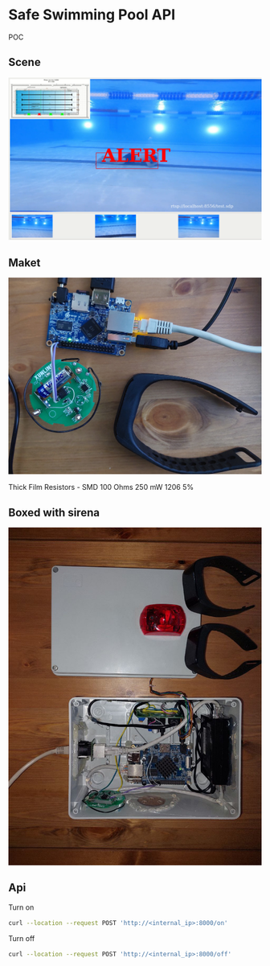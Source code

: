 # Safe Swimming Pool API

POC

## Scene

![alt text](docs/scene.png "Scene")

## Maket

![alt text](docs/maket.jpg "Maket")

Thick Film Resistors - SMD 100 Ohms 250 mW 1206 5%

## Boxed with sirena

![alt text](docs/box.jpg "Product")

## Api
Turn on

```bash
curl --location --request POST 'http://<internal_ip>:8000/on'
```


Turn off

```bash
curl --location --request POST 'http://<internal_ip>:8000/off'
```